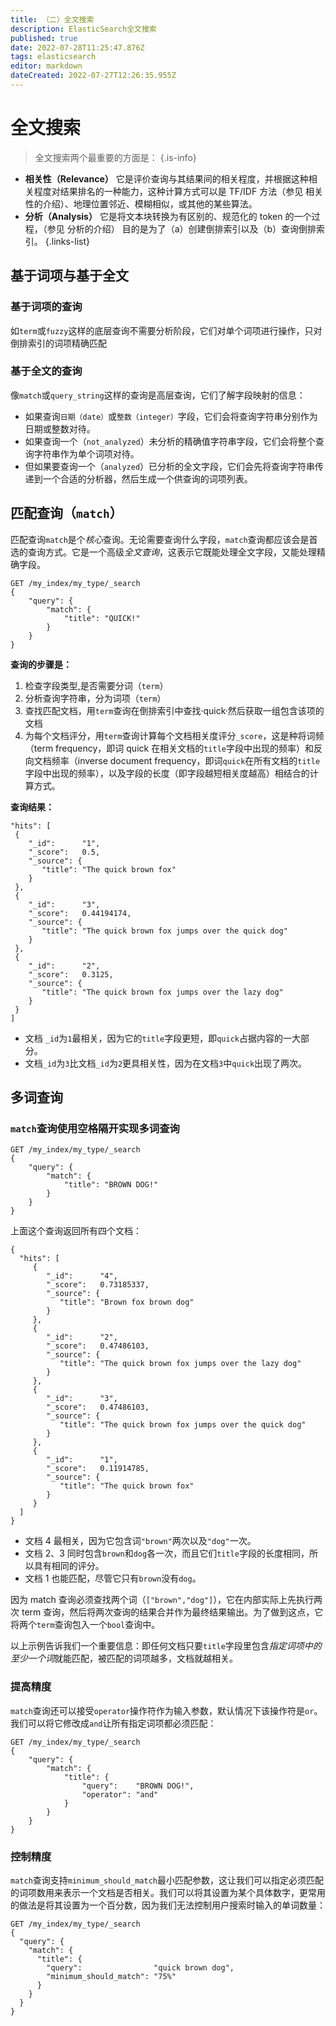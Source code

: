 ```yaml
---
title: （二）全文搜索
description: ElasticSearch全文搜索
published: true
date: 2022-07-28T11:25:47.876Z
tags: elasticsearch
editor: markdown
dateCreated: 2022-07-27T12:26:35.955Z
---
```


# 全文搜索
> 全文搜索两个最重要的方面是：
{.is-info}
- **相关性（Relevance）**
它是评价查询与其结果间的相关程度，并根据这种相关程度对结果排名的一种能力，这种计算方式可以是 TF/IDF 方法（参见 相关性的介绍）、地理位置邻近、模糊相似，或其他的某些算法。
- **分析（Analysis）**
它是将文本块转换为有区别的、规范化的 token 的一个过程，（参见 分析的介绍） 目的是为了（a）创建倒排索引以及（b）查询倒排索引。
{.links-list}

## 基于词项与基于全文

### 基于词项的查询
如`term`或`fuzzy`这样的底层查询不需要分析阶段，它们对单个词项进行操作，只对倒排索引的词项精确匹配

### 基于全文的查询
像`match`或`query_string`这样的查询是高层查询，它们了解字段映射的信息：

- 如果查询`日期（date）`或`整数（integer）`字段，它们会将查询字符串分别作为日期或整数对待。
- 如果查询一个（`not_analyzed`）未分析的精确值字符串字段，它们会将整个查询字符串作为单个词项对待。
- 但如果要查询一个（`analyzed`）已分析的全文字段，它们会先将查询字符串传递到一个合适的分析器，然后生成一个供查询的词项列表。

## 匹配查询（`match`）
匹配查询`match`是个*核心*查询。无论需要查询什么字段，`match`查询都应该会是首选的查询方式。它是一个高级*全文查询*，这表示它既能处理全文字段，又能处理精确字段。
```
GET /my_index/my_type/_search
{
    "query": {
        "match": {
            "title": "QUICK!"
        }
    }
}
```
**查询的步骤是：**
1. 检查字段类型,是否需要分词（`term`）
2. 分析查询字符串，分为词项（`term`）
3. 查找匹配文档，用`term`查询在倒排索引中查找·quick·然后获取一组包含该项的文档
4. 为每个文档评分，用`term`查询计算每个文档相关度评分`_score`，这是种将词频（term frequency，即词 quick 在相关文档的`title`字段中出现的频率）和反向文档频率（inverse document frequency，即词`quick`在所有文档的`title`字段中出现的频率），以及字段的长度（即字段越短相关度越高）相结合的计算方式。

**查询结果：**
```
"hits": [
 {
    "_id":      "1",
    "_score":   0.5, 
    "_source": {
       "title": "The quick brown fox"
    }
 },
 {
    "_id":      "3",
    "_score":   0.44194174, 
    "_source": {
       "title": "The quick brown fox jumps over the quick dog"
    }
 },
 {
    "_id":      "2",
    "_score":   0.3125, 
    "_source": {
       "title": "The quick brown fox jumps over the lazy dog"
    }
 }
]
```
	
- 文档 `_id`为`1`最相关，因为它的`title`字段更短，即`quick`占据内容的一大部分。
- 文档`_id`为`3`比文档`_id`为`2`更具相关性，因为在文档`3`中`quick`出现了两次。

## 多词查询
### `match`查询使用空格隔开实现多词查询
```
GET /my_index/my_type/_search
{
    "query": {
        "match": {
            "title": "BROWN DOG!"
        }
    }
}
```
上面这个查询返回所有四个文档：
```
{
  "hits": [
     {
        "_id":      "4",
        "_score":   0.73185337, 
        "_source": {
           "title": "Brown fox brown dog"
        }
     },
     {
        "_id":      "2",
        "_score":   0.47486103, 
        "_source": {
           "title": "The quick brown fox jumps over the lazy dog"
        }
     },
     {
        "_id":      "3",
        "_score":   0.47486103, 
        "_source": {
           "title": "The quick brown fox jumps over the quick dog"
        }
     },
     {
        "_id":      "1",
        "_score":   0.11914785, 
        "_source": {
           "title": "The quick brown fox"
        }
     }
  ]
}
```
- 文档 4 最相关，因为它包含词`"brown"`两次以及`"dog"`一次。
- 文档 2、3 同时包含`brown`和`dog`各一次，而且它们`title`字段的长度相同，所以具有相同的评分。
- 文档 1 也能匹配，尽管它只有`brown`没有`dog`。

因为 match 查询必须查找两个词（`["brown","dog"]`），它在内部实际上先执行两次 term 查询，然后将两次查询的结果合并作为最终结果输出。为了做到这点，它将两个`term`查询包入一个`bool`查询中。

以上示例告诉我们一个重要信息：即任何文档只要`title`字段里包含*指定词项中的至少一个词*就能匹配，被匹配的词项越多，文档就越相关。

### 提高精度
`match`查询还可以接受`operator`操作符作为输入参数，默认情况下该操作符是`or`。我们可以将它修改成`and`让所有指定词项都必须匹配：
```
GET /my_index/my_type/_search
{
    "query": {
        "match": {
            "title": {      
                "query":    "BROWN DOG!",
                "operator": "and"
            }
        }
    }
}
```

### 控制精度
`match`查询支持`minimum_should_match`最小匹配参数，这让我们可以指定必须匹配的词项数用来表示一个文档是否相关。我们可以将其设置为某个具体数字，更常用的做法是将其设置为一个百分数，因为我们无法控制用户搜索时输入的单词数量：
```
GET /my_index/my_type/_search
{
  "query": {
    "match": {
      "title": {
        "query":                "quick brown dog",
        "minimum_should_match": "75%"
      }
    }
  }
}
```